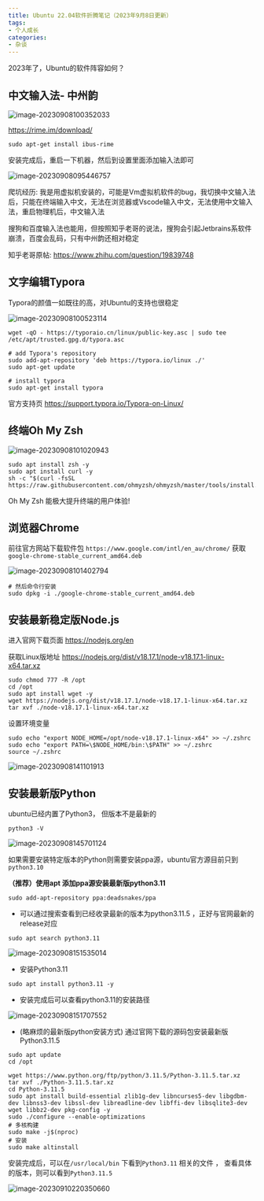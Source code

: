 ```yaml
---
title: Ubuntu 22.04软件折腾笔记（2023年9月8日更新）
tags:
- 个人成长
categories:
- 杂谈
---
```






2023年了，Ubuntu的软件阵容如何？ 



## 中文输入法- 中州韵

![image-20230908100352033](https://cdn.fangyuanxiaozhan.com/assets/16941386327603HYGFypc.png)

https://rime.im/download/

```
sudo apt-get install ibus-rime
```

安装完成后，重启一下机器，然后到设置里面添加输入法即可

![image-20230908095446757](https://cdn.fangyuanxiaozhan.com/assets/1694138102019wZ21DFA8.png)



爬坑经历: 我是用虚拟机安装的，可能是Vm虚拟机软件的bug，我切换中文输入法后，只能在终端输入中文，无法在浏览器或Vscode输入中文，无法使用中文输入法，重启物理机后，中文输入法



搜狗和百度输入法也能用，但按照知乎老哥的说法，搜狗会引起Jetbrains系软件崩溃，百度会乱码，只有中州韵还相对稳定

知乎老哥原帖: https://www.zhihu.com/question/19839748







##  文字编辑Typora



Typora的颜值一如既往的高，对Ubuntu的支持也很稳定

![image-20230908100523114](https://cdn.fangyuanxiaozhan.com/assets/1694138724393GxFB4cm6.png)

```
wget -qO - https://typoraio.cn/linux/public-key.asc | sudo tee /etc/apt/trusted.gpg.d/typora.asc

# add Typora's repository
sudo add-apt-repository 'deb https://typora.io/linux ./'
sudo apt-get update

# install typora
sudo apt-get install typora
```



官方支持页 https://support.typora.io/Typora-on-Linux/





## 终端Oh My Zsh



![image-20230908101020943](https://cdn.fangyuanxiaozhan.com/assets/1694139021877hymnbXyB.png)

```
sudo apt install zsh -y
sudo apt install curl -y
sh -c "$(curl -fsSL https://raw.githubusercontent.com/ohmyzsh/ohmyzsh/master/tools/install.sh)"
```

Oh My Zsh 能极大提升终端的用户体验!







## 浏览器Chrome

前往官方网站下载软件包 `https://www.google.com/intl/en_au/chrome/` 获取 `google-chrome-stable_current_amd64.deb`

![image-20230908101402794](https://cdn.fangyuanxiaozhan.com/assets/1694139243699pNkHj8YJ.png)

```
# 然后命令行安装
sudo dpkg -i ./google-chrome-stable_current_amd64.deb
```



## 安装最新稳定版Node.js

进入官网下载页面 https://nodejs.org/en



获取Linux版地址  https://nodejs.org/dist/v18.17.1/node-v18.17.1-linux-x64.tar.xz



```
sudo chmod 777 -R /opt
cd /opt
sudo apt install wget -y
wget https://nodejs.org/dist/v18.17.1/node-v18.17.1-linux-x64.tar.xz
tar xvf ./node-v18.17.1-linux-x64.tar.xz
```

设置环境变量

```
sudo echo "export NODE_HOME=/opt/node-v18.17.1-linux-x64" >> ~/.zshrc
sudo echo "export PATH=\$NODE_HOME/bin:\$PATH" >> ~/.zshrc
source ~/.zshrc
```



![image-20230908141101913](https://cdn.fangyuanxiaozhan.com/assets/1694153462663iBzsEsc0.png)

## 安装最新版Python



ubuntu已经内置了Python3， 但版本不是最新的

```
python3 -V
```

![image-20230908145701124](https://cdn.fangyuanxiaozhan.com/assets/1694156221828Xbyc4NTR.png)



如果需要安装特定版本的Python则需要安装ppa源，ubuntu官方源目前只到`python3.10`



**（推荐）使用apt 添加ppa源安装最新版python3.11**

```
sudo add-apt-repository ppa:deadsnakes/ppa
```

- 可以通过搜索查看到已经收录最新的版本为python3.11.5 ，正好与官网最新的release对应

```
sudo apt search python3.11
```

![image-20230908151535014](https://cdn.fangyuanxiaozhan.com/assets/1694157335825p5zm3DfJ.png)

-  安装Python3.11 

```
sudo apt install python3.11 -y
```

- 安装完成后可以查看python3.11的安装路径

![image-20230908151707552](https://cdn.fangyuanxiaozhan.com/assets/1694157428223484xH0zX.png)




- (略麻烦的最新版python安装方式) 通过官网下载的源码包安装最新版Python3.11.5


```
sudo apt update
cd /opt

wget https://www.python.org/ftp/python/3.11.5/Python-3.11.5.tar.xz
tar xvf ./Python-3.11.5.tar.xz
cd Python-3.11.5
sudo apt install build-essential zlib1g-dev libncurses5-dev libgdbm-dev libnss3-dev libssl-dev libreadline-dev libffi-dev libsqlite3-dev wget libbz2-dev pkg-config -y
sudo ./configure --enable-optimizations
# 多核构建
sudo make -j$(nproc)
# 安装
sudo make altinstall
```



安装完成后，可以在`/usr/local/bin` 下看到`Python3.11` 相关的文件 ， 查看具体的版本，则可以看到`Python3.11.5` 



![image-20230910220350660](https://cdn.fangyuanxiaozhan.com/assets/1694354631073phbzfbT8.png)

